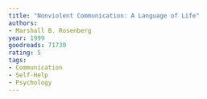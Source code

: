 ```yaml
---
title: "Nonviolent Communication: A Language of Life"
authors:
- Marshall B. Rosenberg
year: 1999
goodreads: 71730
rating: 5
tags:
- Communication
- Self-Help
- Psychology
---
```

